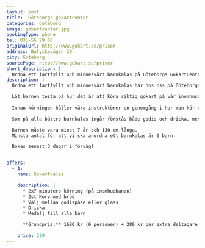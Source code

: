 ```yaml
---
layout: post
title:  Göteborgs gokartcenter
categories: goteborg
image: gokartcenter.jpg
bookingType: phone
tel: 031-56 29 60
originalUrl: http://www.gokart.se/priser
address: Bulyckevägen 20
city: Göteborg
sourcePage: http://www.gokart.se/priser
short_description: |
  Ordna ett fartfyllt och minnesvärt barnkalas på Göteborgs GokartCenter. Låt barnen testa på hur det är att köra riktig gokart på vår inomhusbana.
description: |
  Ordna ett fartfyllt och minnesvärt barnkalas här hos oss på Göteborgs GokartCenter.

  Låt barnen testa på hur det är att köra riktig gokart på vår inomhusbana.
  ​​​​​​​
  Innan körningen håller våra instruktörer en genomgång i hur man kör en gokart på både ett snabbt och säkert sätt.

  Som på alla bättre barnkalas ingår förstås både godis och dricka, men även korv med bröd då man kan bli hungrig av att köra några varv på banan!

  Barnen måste vara minst 7 år och 130 cm långa.
  Minsta antal för att vi ska anordna ett barnkalas är 6 barn.

  Bokas senast 3 dagar i förväg!


offers:
  - 1:
    name: Gokartkalas

    description: |
      * 2x7 minuters körning (på inomhusbanan)
      * 2st Korv med bröd
      * Välj mellan godispåse eller glass
      * Dricka
      * Medalj till alla barn

      **Grundpris:** 1680 kr (6 personer) + 280 kr per extra deltagare

    price: 280  
---
```

